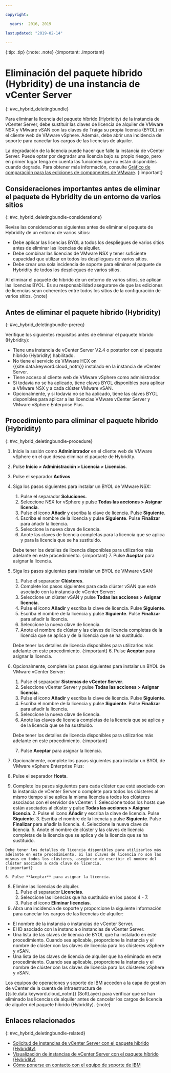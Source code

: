 ```yaml
---

copyright:

  years:  2016, 2019

lastupdated: "2019-02-14"

---
```


{:tip: .tip}
{:note: .note}
{:important: .important}

# Eliminación del paquete híbrido (Hybridity) de una instancia de vCenter Server
{: #vc_hybrid_deletingbundle}

Para eliminar la licencia del paquete híbrido (Hybridity) de la instancia de vCenter Server, debe sustituir las claves de licencia de alquiler de VMware NSX y VMware vSAN con las claves de Traiga su propia licencia (BYOL) en el cliente web de VMware vSphere. Además, debe abrir una incidencia de soporte para cancelar los cargos de las licencias de alquiler.

La degradación de la licencia puede hacer que falle la instancia de vCenter Server. Puede optar por degradar una licencia bajo su propio riesgo, pero en primer lugar tenga en cuenta las funciones que no están disponibles cuando degrade. Para obtener más información, consulte [Gráfico de comparación para las ediciones de componentes de VMware](/docs/services/vmwaresolutions/archiref/solution?topic=vmware-solutions-solution-appendix).
{:important}

## Consideraciones importantes antes de eliminar el paquete de Hybridity de un entorno de varios sitios
{: #vc_hybrid_deletingbundle-considerations}

Revise las consideraciones siguientes antes de eliminar el paquete de Hybridity de un entorno de varios sitios:

* Debe aplicar las licencias BYOL a todos los despliegues de varios sitios antes de eliminar las licencias de alquiler.
* Debe combinar las licencias de VMware NSX y tener suficiente capacidad que utilizar en todos los despliegues de varios sitios.
* Debe crear una sola incidencia de soporte para eliminar el paquete de Hybridity de todos los despliegues de varios sitios.

Al eliminar el paquete de híbrido de un entorno de varios sitios, se aplican las licencias BYOL. Es su responsabilidad asegurarse de que las ediciones de licencias sean coherentes entre todos los sitios de la configuración de varios sitios.
{:note}

## Antes de eliminar el paquete híbrido (Hybridity)
{: #vc_hybrid_deletingbundle-prereq}

Verifique los siguientes requisitos antes de eliminar el paquete híbrido (Hybridity):

* Tiene una instancia de vCenter Server V2.4 o posterior con el paquete híbrido (Hybridity) habilitado.
* No tiene el servicio de VMware HCX on {{site.data.keyword.cloud_notm}} instalado en la instancia de vCenter Server.
* Tiene acceso al cliente web de VMware vSphere como administrador.
* Si todavía no se ha aplicado, tiene claves BYOL disponibles para aplicar a VMware NSX y a cada clúster VMware vSAN.
* Opcionalmente, y si todavía no se ha aplicado, tiene las claves BYOL disponibles para aplicar a las licencias VMware vCenter Server y VMware vSphere Enterprise Plus.

## Procedimiento para eliminar el paquete híbrido (Hybridity)
{: #vc_hybrid_deletingbundle-procedure}

1. Inicie la sesión como **Administrador** en el cliente web de VMware vSphere en el que desea eliminar el paquete de Hybridity.
2. Pulse **Inicio > Administración > Licencia > Licencias**.
3. Pulse el separador **Activos**.
4. Siga los pasos siguientes para instalar un BYOL de VMware NSX:
   1. Pulse el separador **Soluciones**.
   2. Seleccione NSX for vSphere y pulse **Todas las acciones > Asignar licencia**.
   3. Pulse el icono **Añadir** y escriba la clave de licencia. Pulse **Siguiente**.
   4. Escriba el nombre de la licencia y pulse **Siguiente**. Pulse **Finalizar** para añadir la licencia.
   5. Seleccione la nueva clave de licencia.
   6. Anote las claves de licencia completas para la licencia que se aplica y para la licencia que se ha sustituido.

   Debe tener los detalles de licencia disponibles para utilizarlos más adelante en este procedimiento.
   {:important}
   7. Pulse **Aceptar** para asignar la licencia.
5. Siga los pasos siguientes para instalar un BYOL de VMware vSAN:
   1. Pulse el separador **Clústeres**.
   2. Complete los pasos siguientes para cada clúster vSAN que esté asociado con la instancia de vCenter Server:
    1. Seleccione un clúster vSAN y pulse **Todas las acciones > Asignar licencia**.
    2. Pulse el icono **Añadir** y escriba la clave de licencia. Pulse **Siguiente**.
    3. Escriba el nombre de la licencia y pulse **Siguiente**. Pulse **Finalizar** para añadir la licencia.
    4. Seleccione la nueva clave de licencia.
    5. Anote el nombre de clúster y las claves de licencia completas de la licencia que se aplica y de la licencia que se ha sustituido.

    Debe tener los detalles de licencia disponibles para utilizarlos más adelante en este procedimiento.
    {:important}
    6. Pulse **Aceptar** para asignar la licencia.
6. Opcionalmente, complete los pasos siguientes para instalar un BYOL de VMware vCenter Server:
   1. Pulse el separador **Sistemas de vCenter Server**.
   2. Seleccione vCenter Server y pulse **Todas las acciones > Asignar licencia**.
   3. Pulse el icono **Añadir** y escriba la clave de licencia. Pulse **Siguiente**.
   4. Escriba el nombre de la licencia y pulse **Siguiente**. Pulse **Finalizar** para añadir la licencia.
   5. Seleccione la nueva clave de licencia.
   6. Anote las claves de licencia completas de la licencia que se aplica y de la licencia que se ha sustituido.

   Debe tener los detalles de licencia disponibles para utilizarlos más adelante en este procedimiento.
   {:important}

   7. Pulse **Aceptar** para asignar la licencia.
7. Opcionalmente, complete los pasos siguientes para instalar un BYOL de VMware vSphere Enterprise Plus:
  1. Pulse el separador **Hosts**.
  2. Complete los pasos siguientes para cada clúster que esté asociado con la instancia de vCenter Server o complete para todos los clústeres al mismo tiempo si se aplica la misma licencia a todos los clústeres asociados con el servidor de vCenter:
    1. Seleccione todos los hosts que están asociados al clúster y pulse **Todas las acciones > Asignar licencia**.
    2. Pulse el icono **Añadir** y escriba la clave de licencia. Pulse **Siguiente**.
    3. Escriba el nombre de la licencia y pulse **Siguiente**. Pulse **Finalizar** para añadir la licencia.
    4. Seleccione la nueva clave de licencia.
    5. Anote el nombre de clúster y las claves de licencia completas de la licencia que se aplica y de la licencia que se ha sustituido.

    Debe tener los detalles de licencia disponibles para utilizarlos más adelante en este procedimiento. Si las claves de licencia no son las mismas en todos los clústeres, asegúrese de escribir el nombre del clúster asociado a cada clave de licencia.
    {:important}

    6. Pulse **Aceptar** para asignar la licencia.
8. Elimine las licencias de alquiler.
   1. Pulse el separador **Licencias**.
   2. Seleccione las licencias que ha sustituido en los pasos 4 - 7.
   3. Pulse el icono **Eliminar licencias**.
9. Abra una incidencia de soporte y proporcione la siguiente información para cancelar los cargos de las licencias de alquiler:
  * El nombre de la instancia o instancias de vCenter Server.
  * El ID asociado con la instancia o instancias de vCenter Server.
  * Una lista de las claves de licencia de BYOL que ha instalado en este procedimiento. Cuando sea aplicable, proporcione la instancia y el nombre de clúster con las claves de licencia para los clústeres vSphere y vSAN.
  * Una lista de las claves de licencia de alquiler que ha eliminado en este procedimiento. Cuando sea aplicable, proporcione la instancia y el nombre de clúster con las claves de licencia para los clústeres vSphere y vSAN.

  Los equipos de operaciones y soporte de IBM acceden a la capa de gestión de vCenter de la cuenta de infraestructura de {{site.data.keyword.cloud_notm}} (SoftLayer) para verificar que se han eliminado las licencias de alquiler antes de cancelar los cargos de licencia de alquiler del paquete híbrido (Hybridity).
  {:note}

## Enlaces relacionados
{: #vc_hybrid_deletingbundle-related}

* [Solicitud de instancias de vCenter Server con el paquete híbrido (Hybridity)](/docs/services/vmwaresolutions/vcenter?topic=vmware-solutions-vc_hybrid_orderinginstance)
* [Visualización de instancias de vCenter Server con el paquete híbrido (Hybridity)](/docs/services/vmwaresolutions/vcenter?topic=vmware-solutions-vc_hybrid_viewinginstances)
* [Cómo ponerse en contacto con el equipo de soporte de IBM](/docs/services/vmwaresolutions/vmonic?topic=vmware-solutions-trbl_support)
